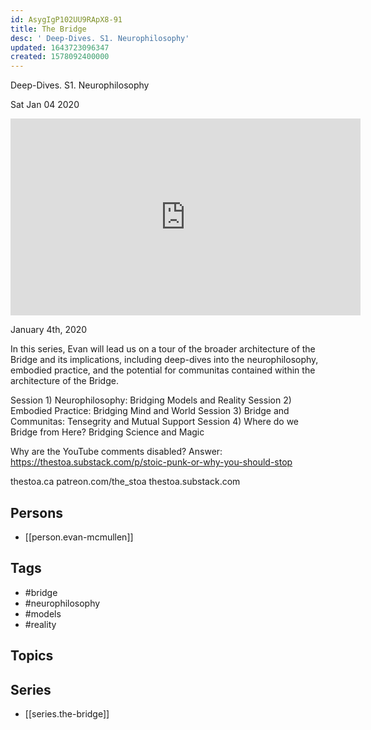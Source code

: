 ```yaml
---
id: AsygIgP102UU9RApX8-91
title: The Bridge
desc: ' Deep-Dives. S1. Neurophilosophy'
updated: 1643723096347
created: 1578092400000
---
```



 Deep-Dives. S1. Neurophilosophy

Sat Jan 04 2020

<iframe width="560" height="315" src="https://www.youtube.com/embed/TqWoDBNH0WE" title="The Bridge: Deep-Dives. S1. Neurophilosophy: Bridging Models and Reality w/ Evan McMullen" frameborder="0" allow="accelerometer; autoplay; clipboard-write; encrypted-media; gyroscope; picture-in-picture" allowfullscreen ></iframe>

January 4th, 2020

In this series, Evan will lead us on a tour of the broader architecture of the Bridge and its implications, including deep-dives into the neurophilosophy, embodied practice, and the potential for communitas contained within the architecture of the Bridge.

Session 1)
Neurophilosophy: Bridging Models and Reality
Session 2)
Embodied Practice: Bridging Mind and World
Session 3)
Bridge and Communitas: Tensegrity and Mutual Support
Session 4)
Where do we Bridge from Here? Bridging Science and Magic

Why are the YouTube comments disabled? Answer: https://thestoa.substack.com/p/stoic-punk-or-why-you-should-stop

thestoa.ca
patreon.com/the_stoa
thestoa.substack.com

## Persons

- [[person.evan-mcmullen]]

## Tags

- #bridge
- #neurophilosophy
- #models
- #reality

## Topics



## Series

- [[series.the-bridge]]

